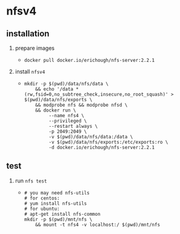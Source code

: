 # nfsv4

## installation
1. prepare images
    * ```shell
      docker pull docker.io/erichough/nfs-server:2.2.1
      ```
2. install `nfsv4`
    * ```shell
      mkdir -p $(pwd)/data/nfs/data \
          && echo '/data *(rw,fsid=0,no_subtree_check,insecure,no_root_squash)' > $(pwd)/data/nfs/exports \
          && modprobe nfs && modprobe nfsd \
          && docker run \
               --name nfs4 \
               --privileged \
               --restart always \
               -p 2049:2049 \
               -v $(pwd)/data/nfs/data:/data \
               -v $(pwd)/data/nfs/exports:/etc/exports:ro \
               -d docker.io/erichough/nfs-server:2.2.1
      ```

## test
1. run `nfs test`
    * ```shell
      # you may need nfs-utils
      # for centos:
      # yum install nfs-utils
      # for ubuntu:
      # apt-get install nfs-common
      mkdir -p $(pwd)/mnt/nfs \
          && mount -t nfs4 -v localhost:/ $(pwd)/mnt/nfs
      ```
